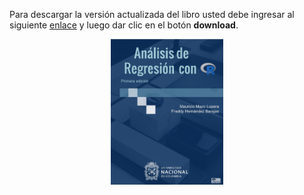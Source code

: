 Para descargar la versión actualizada del libro usted debe ingresar al siguiente [enlace](https://github.com/fhernanb/libro_regresion/blob/master/_book/analisis_de_regresion_con_R.pdf) y luego dar clic en el botón __download__.
<p align="center">
  <img src="images/cover.png" width="180">
</p>
